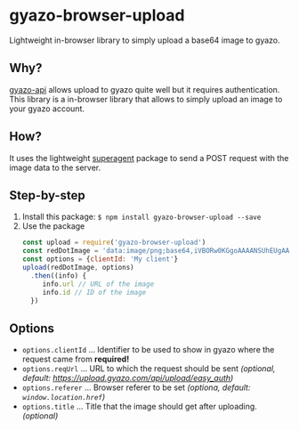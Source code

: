 # gyazo-browser-upload

Lightweight in-browser library to simply upload a base64 image to gyazo.

## Why?

[gyazo-api](https://www.npmjs.com/package/gyazo-api) allows upload to gyazo quite
well but it requires authentication. This library is a in-browser library
that allows to simply upload an image to your gyazo account.

## How?

It uses the lightweight [superagent](https://github.com/visionmedia/superagent)
package to send a POST request with the image data to the server.

## Step-by-step

1. Install this package: `$ npm install gyazo-browser-upload --save`
2. Use the package
    ```javascript
    const upload = require('gyazo-browser-upload')
    const redDotImage = 'data:image/png;base64,iVBORw0KGgoAAAANSUhEUgAAAAUAAAAFCAYAAACNbyblAAAAHElEQVQI12P4//8/w38GIAXDIBKE0DHxgljNBAAO9TXL0Y4OHwAAAABJRU5ErkJggg=='
    const options = {clientId: 'My client'}
    upload(redDotImage, options)
      .then((info) {
         info.url // URL of the image
         info.id // ID of the image
      })
    ```

## Options

- `options.clientId` … Identifier to be used to show in gyazo where the request came from **required!**
- `options.reqUrl` … URL to which the request should be sent _(optional, default: https://upload.gyazo.com/api/upload/easy_auth)_
- `options.referer` … Browser referer to be set _(optiona, default: `window.location.href`)_
- `options.title` … Title that the image should get after uploading. _(optional)_
